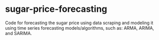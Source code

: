 # sugar-price-forecasting

Code for forecasting the sugar price using data scraping and modeling it using time series forecasting models/algorithms, such as: ARMA, ARIMA, and SARIMA.